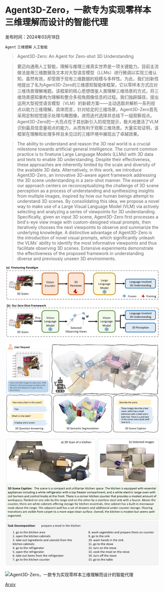 # Agent3D-Zero，一款专为实现零样本三维理解而设计的智能代理

发布时间：2024年03月18日

`Agent` `三维理解` `人工智能`

> Agent3D-Zero: An Agent for Zero-shot 3D Understanding

> 要迈向通用人工智能，理解与推理三维真实世界是一项关键能力。目前主流做法是用三维数据及文本对大型语言模型（LLMs）进行微调以实现三维认知，虽然有效，却受限于现有三维数据的规模与多样性。为此，我们创新性地提出了名为Agent3D-Zero的三维感知智能体框架，它以零样本方式应对三维场景理解难题。该框架的核心思想借鉴人类理解三维场景的方式，将三维场景感知重构为理解和整合多视角图像信息的过程。我们独辟蹊径，提出运用大型视觉语言模型（VLM）的新颖方案——主动选取并解析一系列视点以助力三维理解。具体而言，针对给定的三维场景，Agent3D-Zero首先采用定制视觉提示处理鸟瞰图像，进而迭代选择并总结下一组观察视点。Agent3D-Zero的一大亮点在于其创新引入的视觉提示，极大地激活了VLM识别最具信息量视点的能力，从而有利于观察三维场景。大量实验证明，该框架在理解和处理多样且未见过的三维环境中展现出了卓越效果。

> The ability to understand and reason the 3D real world is a crucial milestone towards artificial general intelligence. The current common practice is to finetune Large Language Models (LLMs) with 3D data and texts to enable 3D understanding. Despite their effectiveness, these approaches are inherently limited by the scale and diversity of the available 3D data. Alternatively, in this work, we introduce Agent3D-Zero, an innovative 3D-aware agent framework addressing the 3D scene understanding in a zero-shot manner. The essence of our approach centers on reconceptualizing the challenge of 3D scene perception as a process of understanding and synthesizing insights from multiple images, inspired by how our human beings attempt to understand 3D scenes. By consolidating this idea, we propose a novel way to make use of a Large Visual Language Model (VLM) via actively selecting and analyzing a series of viewpoints for 3D understanding. Specifically, given an input 3D scene, Agent3D-Zero first processes a bird's-eye view image with custom-designed visual prompts, then iteratively chooses the next viewpoints to observe and summarize the underlying knowledge. A distinctive advantage of Agent3D-Zero is the introduction of novel visual prompts, which significantly unleash the VLMs' ability to identify the most informative viewpoints and thus facilitate observing 3D scenes. Extensive experiments demonstrate the effectiveness of the proposed framework in understanding diverse and previously unseen 3D environments.

![Agent3D-Zero，一款专为实现零样本三维理解而设计的智能代理](../../../paper_images/2403.11835/x1.png)

![Agent3D-Zero，一款专为实现零样本三维理解而设计的智能代理](../../../paper_images/2403.11835/x2.png)

![Agent3D-Zero，一款专为实现零样本三维理解而设计的智能代理](../../../paper_images/2403.11835/x3.png)

![Agent3D-Zero，一款专为实现零样本三维理解而设计的智能代理](../../../paper_images/2403.11835/x4.png)

[Arxiv](https://arxiv.org/abs/2403.11835)